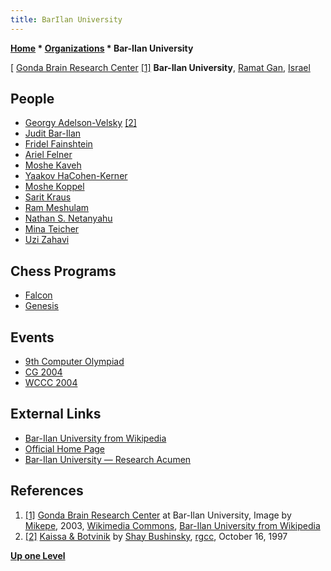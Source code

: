 ```yaml
---
title: BarIlan University
---
```

**[Home](Home "Home") * [Organizations](Organizations "Organizations") * Bar-Ilan University**

\[ [Gonda Brain Research Center](https://en.wikipedia.org/wiki/Bar-Ilan_University#Leslie_and_Susan_Gonda_Multidisciplinary_Brain_Research_Center) <a id="cite-note-1" href="#cite-ref-1">[1]</a>
**Bar-Ilan University**, [Ramat Gan](https://en.wikipedia.org/wiki/Ramat_Gan), [Israel](https://en.wikipedia.org/wiki/Israel)

## People

- [Georgy Adelson-Velsky](Georgy_Adelson-Velsky "Georgy Adelson-Velsky") <a id="cite-note-2" href="#cite-ref-2">[2]</a>
- [Judit Bar-Ilan](Judit_Bar-Ilan "Judit Bar-Ilan")
- [Fridel Fainshtein](Fridel_Fainshtein "Fridel Fainshtein")
- [Ariel Felner](Ariel_Felner "Ariel Felner")
- [Moshe Kaveh](http://www1.biu.ac.il/indexE.php?id=989&pt=1&pid=988&level=5&cPath=35,983,988,989)
- [Yaakov HaCohen-Kerner](Yaakov_HaCohen-Kerner "Yaakov HaCohen-Kerner")
- [Moshe Koppel](Moshe_Koppel "Moshe Koppel")
- [Sarit Kraus](index.php?title=Sarit_Kraus&action=edit&redlink=1 "Sarit Kraus (page does not exist)")
- [Ram Meshulam](http://www.cs.biu.ac.il/people/view/index/topicID/32/itemID/299)
- [Nathan S. Netanyahu](Nathan_S._Netanyahu "Nathan S. Netanyahu")
- [Mina Teicher](Mathematician#Teicher "Mathematician")
- [Uzi Zahavi](Uzi_Zahavi "Uzi Zahavi")

## Chess Programs

- [Falcon](Falcon "Falcon")
- [Genesis](Genesis_IL "Genesis IL")

## Events

- [9th Computer Olympiad](9th_Computer_Olympiad "9th Computer Olympiad")
- [CG 2004](CG_2004 "CG 2004")
- [WCCC 2004](WCCC_2004 "WCCC 2004")

## External Links

- [Bar-Ilan University from Wikipedia](https://en.wikipedia.org/wiki/Bar-Ilan_University)
- [Official Home Page](http://www1.biu.ac.il/indexE.php)
- [Bar-Ilan University — Research Acumen](http://research-acumen.eu/partners/bar-ilan-university)

## References

1. <a id="cite-ref-1" href="#cite-note-1">[1]</a> [Gonda Brain Research Center](https://en.wikipedia.org/wiki/Bar-Ilan_University#Leslie_and_Susan_Gonda_Multidisciplinary_Brain_Research_Center) at Bar-Ilan University, Image by [Mikepe](https://he.wikipedia.org/wiki/Mikepe), 2003, [Wikimedia Commons](https://en.wikipedia.org/wiki/Wikimedia_Commons), [Bar-Ilan University from Wikipedia](https://en.wikipedia.org/wiki/Bar-Ilan_University)
1. <a id="cite-ref-2" href="#cite-note-2">[2]</a> [Kaissa & Botvinik](http://groups.google.com/group/rec.games.chess.computer/browse_frm/thread/e9f5b809a7ac0952) by [Shay Bushinsky](Shay_Bushinsky "Shay Bushinsky"), [rgcc](Computer_Chess_Forums "Computer Chess Forums"), October 16, 1997

**[Up one Level](Organizations "Organizations")**

